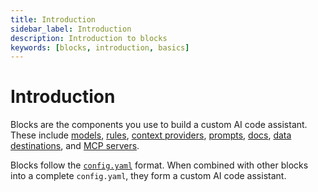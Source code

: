 ```yaml
---
title: Introduction
sidebar_label: Introduction
description: Introduction to blocks
keywords: [blocks, introduction, basics]
---
```


# Introduction

Blocks are the components you use to build a custom AI code assistant. These include [models](./block-types.md#models), [rules](./block-types.md#rules), [context providers](./block-types.md#context), [prompts](./block-types.md#prompts), [docs](./block-types.md#docs), [data destinations](./block-types.md#data), and [MCP servers](./block-types.md#mcp-servers).

Blocks follow the [`config.yaml`](../../advanced/reference) format. When combined with other blocks into a complete `config.yaml`, they form a custom AI code assistant.
